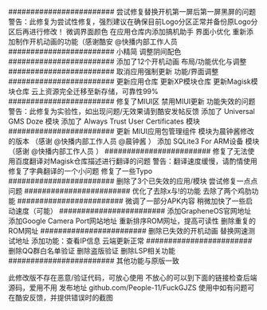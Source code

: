 ########################
尝试修复替换开机第一屏后第一屏黑屏的问题
警告：此修复为尝试性修复，强烈建议在确保目前Logo分区正常并备份原Logo分区后再进行修改！
微调界面颜色
在应用仓库内添加搞机助手
界面小优化
重新添加制作开机动画的功能（感谢酷安 @快播内部工作人员
########################
小精简
调整阴间配色
########################
添加了12个开机动画
布局/功能优化与调整
########################
取消应用强制更新
功能/界面调整
########################
更新应用仓库
更新XP模块仓库
更新Magisk模块仓库
云上资源完全迁移至新存储，可靠性99%
########################
修复了MIUI区 禁用MIUI更新 功能失效的问题
警告：此修复为实验性，如出现问题/无效果请到酷安发帖反馈
添加了 Universal GMS Doze 模块
添加了 Always Trust User Certificates 模块
########################
更新 MIUI应用包管理组件 模块为晨钟酱修改的版本 （感谢 @快播内部工作人员 @晨钟酱 ）
添加 SQLite3 For ARM设备 模块 （感谢 @快播内部工作人员 ）
########################
修复了无法使用百度翻译对Magisk仓库描述进行翻译的问题
警告：翻译速度缓慢，请酌情使用
修复了字典翻译的一个小问题
修复了一些Typo
########################
删除了3个已失效的应用/模块
尝试修复一点点问题
########################
优化了去除x与!的功能
去除了两个鸡肋功能
########################
微调了一部分APK内容
稍微加快了一些启动速度（可能）
########################
添加GrapheneOS官网地址
添加Google Camera Port网站地址
重新排序ROM网址，提高可读性
删除重复的ROM网址
########################
删除已失效的开机动画
替换网速测试地址
添加功能：查看IP信息
云端更新正常
########################
删除QQ群白名单验证
删除盗版验证
删除LSP相关功能
########################
其他功能与原版一致

此修改版不存在恶意/验证代码，可放心使用
不放心的可以到下面的链接检查后端源码，爱用不用
发布地址 github.com/People-11/FuckGJZS
使用中如有问题可在酷安反馈，并提供错误时的截图
